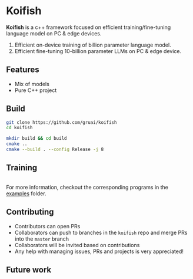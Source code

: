 # Koifish

**Koifish** is a c++ framework focused on efficient training/fine-tuning language model on PC & edge devices. 
1. Efficient  on-device training of billion parameter language model.
2. Efficient  fine-tuning 10-billion parameter LLMs on PC & edge device.

## Features

- Mix of models
- Pure C++ project

## Build

```bash
git clone https://github.com/gruai/koifish
cd koifish

mkdir build && cd build
cmake ..
cmake --build . --config Release -j 8
```
## Training

```bash

```

For more information, checkout the corresponding programs in the [examples](examples) folder.

## Contributing

- Contributors can open PRs
- Collaborators can push to branches in the `koifish` repo and merge PRs into the `master` branch
- Collaborators will be invited based on contributions
- Any help with managing issues, PRs and projects is very appreciated!

## Future work





